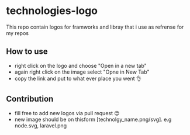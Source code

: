 # technologies-logo
This repo contain logos for framworks and libray that i use as refrense for my repos


## How to use
- right click on the logo and choose "Open in a new tab"
- again right click on the image select "Opne in New Tab"
- copy the link and put to what ever place you went 👌

## Contribution 
- fill free to add new logos via pull request 😊
- new image should be on thisform [technolgy_name.png/svg]. e.g node.svg, laravel.png
